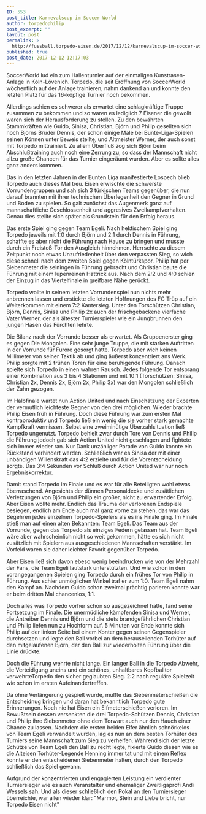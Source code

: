 ```yaml
---
ID: 553
post_title: Karnevalscup im Soccer World
author: torpedophilip
post_excerpt: ""
layout: post
permalink: >
  http://fussball.torpedo-eisen.de/2017/12/12/karnevalscup-im-soccer-world/
published: true
post_date: 2017-12-12 12:17:03
---
```

SoccerWorld lud ein zum Hallenturnier auf der einmaligen Kunstrasen-Anlage in Köln-Lövenich. Torpedo, die seit Eröffnung von SoccerWorld wöchentlich auf der Anlage trainieren, nahm dankend an und konnte den letzten Platz für das 16-köpfige Turnier noch bekommen.

Allerdings schien es schwerer als erwartet eine schlagkräftige Truppe zusammen zu bekommen und so waren es lediglich 7 Eisener die gewollt waren sich der Herausforderung zu stellen. Zu den bewährten Stammkräften wie Guido, Sinisa, Christian, Björn und Philip gesellten sich noch Björns Bruder Dennis, der schon einige Male bei Bunte-Liga-Spielen seinen Können unter Beweis stellte, und Altmeister Werner, der auch sonst mit Torpedo mittrainiert. Zu allem Überfluß zog sich Björn beim Abschlußtraining auch noch eine Zerrung zu, so dass der Mannschaft nicht allzu große Chancen für das Turnier eingeräumt wurden. Aber es sollte alles ganz anders kommen.

Das in den letzten Jahren in der Bunten Liga manifestierte Lospech blieb Torpedo auch dieses Mal treu. Eisen erwischte die schwerste Vorrundengruppen und sah sich 3 türkischen Teams gegenüber, die nun darauf brannten mit ihrer technischen Überlegenheit den Gegner in Grund und Boden zu spielen. So galt zunächst das Augenmerk ganz auf mannschaftliche Geschlossenheit und aggresives Zweikampfverhalten. Genau dies stellte sich später als Grundstein für den Erfolg heraus.

Das erste Spiel ging gegen Team Egeli. Nach hektischem Spiel ging Torpedo jeweils mit 1:0 durch Björn und 2:1 durch Dennis in Führung, schaffte es aber nicht die Führung nach Hause zu bringen und musste durch ein Freistoß-Tor den Ausgleich hinnehmen. Herrschte zu diesem Zeitpunkt noch etwas Unzufriedenheit über den verpassten Sieg, so wich diese schnell nach dem zweiten Spiel gegen Kölntürkspor. Philip hat per Siebenmeter die seiningen in Führung gebracht und Christian baute die Führung mit einem lupenreinen Hattrick aus. Nach dem 2:2 und 4:0 schien der Einzug in das Viertelfinale in greifbare Nähe gerückt.

Torpedo wollte in seinem letzten Vorrundenspiel nun nichts mehr anbrennen lassen und erstickte die letzten Hoffnungen des FC Trüp auf ein Weiterkommen mit einem 7:2 Kantersieg. Unter den Torschützen Christian, Björn, Dennis, Sinisa und Philip 2x auch der frischgebackene vierfache Vater Werner, der als ältester Turnierspieler wie ein Jungbrunnen den jungen Hasen das Fürchten lehrte.

Die Bilanz nach der Vorrunde besser als erwartet. Als Gruppenerster ging es gegen Die Mongolen. Eine sehr junge Truppe, die mit starken Auftritten in der Vorrunde für Furore gesorgt hatte. Torpedo aber wich keinen Millimeter von seiner Taktik ab und ging äußerst konzentriert ans Werk. Philip sorgte mit 2 frühen Toren für eine beruhigende Führung. Danach spielte sich Torpedo in einen wahren Rausch. Jedes folgende Tor entsprang einer Kombination aus 3 bis 4 Stationen und mit 10:1 (Torschützen: Sinisa, Christian 2x, Dennis 2x, Björn 2x, Philip 3x) war den Mongolen schließlich der Zahn gezogen.

Im Halbfinale wartet nun Action United und nach Einschätzung der Experten der vermutlich leichteste Gegner von den drei möglichen. Wieder brachte Philip Eisen früh in Führung. Doch diese Führung war zum ersten Mal kontraproduktiv und Torpedo ließ ein wenig die sie vorher stark gemachte Kampfkraft vermissen. Selbst eine zweiminütige Überzahlsituation ließ Torpedo ungenutzt. Torpedo behielt zwar durch Tore von Dennis und Philip die Führung jedoch gab sich Action United nicht geschlagen und fightete sich immer wieder ran. Nur Dank unzähliger Parade von Guido konnte ein Rückstand verhindert werden. Schließlich war es Sinisa der mit einer unbändigen Willenskraft das 4:2 erzielte und für die Vorentscheidung sorgte. Das 3:4 Sekunden vor Schluß durch Action United war nur noch Ergebniskorrektur.

Damit stand Torpedo im Finale und es war für alle Beteiligten wohl etwas überraschend. Angesichts der dünnen Personaldecke und zusätlichen Verletzungen von Björn und Philip ein großer, nicht zu erwartender Erfolg. Aber Eisen wollte mehr. Endlich das Trauma der verlorenen Endspiele besiegen, endlich am Ende auch mal ganz vorne zu stehen, das war das Begehren jedes einzelnen Torpedo-Spielers als es ins Finale ging. Im Finale stieß man auf einen alten Bekannten: Team Egeli. Das Team aus der Vorrunde, gegen das Torpedo als einziges Federn gelassen hat. Team Egeli wäre aber wahrscheinlich nicht so weit gekommen, hätte es sich nicht zusätzlich mit Spielern aus ausgeschiedenen Mannschaften verstärkt. Im Vorfeld waren sie daher leichter Favorit gegenüber Torpedo.

Aber Eisen ließ sich davon ebeso wenig beeindrucken wie von der Mehrzahl der Fans, die Team Egeli lautstark unterstützten. Und wie schon in den vorangegangenen Spielen ging Torpedo durch ein frühes Tor von Philip in Führung. Aus schier unmöglichen Winkel traf er zum 1:0. Team Egeli nahm den Kampf an. Nachdem Guido schon zweimal prächtig parieren konnte war er beim dritten Mal chancenlos, 1:1.

Doch alles was Torpedo vorher schon so ausgezeichnet hatte, fand seine Fortsetzung im Finale. Die unermüdliche kämpfenden Sinisa und Werner, die Antreiber Dennis und Björn und die stets brandgefährlichen Christian und Philip liefen nun zu Hochform auf. 5 Minuten vor Ende konnte sich Philip auf der linken Seite bei einem Konter gegen seinen Gegenspieler durchsetzen und legte den Ball vorbei an dem herauseilenden Torhüter auf den mitgelaufenen Björn, der den Ball zur wiederholten Führung über die Linie drückte.

Doch die Führung wehrte nicht lange. Ein langer Ball in die Torpedo Abwehr, die Verteidigung uneins und ein schönes, unhaltbares Kopfballtor verwehrteTorpedo den sicher geglaubten Sieg. 2:2 nach reguläre Spielzeit wie schon im ersten Aufeinandertreffen.

Da ohne Verlängerung gespielt wurde, mußte das Siebenmeterschießen die Entscheidnug bringen und daran hat bekanntlich Torpedo gute Erinnerungen. Noch nie hat Eisen ein Elfmeterschießen verloren. Im Bewußtsein dessen versenkten die drei Torpedo-Schützen Dennis, Christian und Philip ihre Siebenmeter ohne dem Torwart auch nur den Hauch einer Chance zu lassen. Nachdem die ersten beiden Elfer ähnlich schnörkelos von Team Egeli verwandelt wurden, lag es nun an dem besten Torhüter des Turniers seine Mannschaft zum Sieg zu verhelfen. Während sich der letzte Schütze von Team Egeli den Ball zu recht legte, fixierte Guido diesen wie es die Alteisen Torhüter-Legende Henning immer tat und mit einem Reflex konnte er den entscheidenen Siebenmeter halten, durch den Torpedo schließlich das Spiel gewann.

Aufgrund der konzentrierten und engagierten Leistung ein verdienter Turniersieger wie es auch Veranstalter und ehemaliger Zweitligaprofi Andi Wessels sah. Und als dieser schließlich den Pokal an den Turniersieger überreichte, war allen wieder klar: "Marmor, Stein und Liebe bricht, nur Torpedo Eisen nicht"